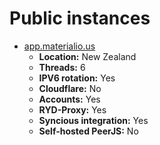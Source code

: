 # Public instances
- [app.materialio.us](https://app.materialio.us)
  - **Location:** New Zealand
  - **Threads:** 6
  - **IPV6 rotation:** Yes
  - **Cloudflare:** No
  - **Accounts:** Yes
  - **RYD-Proxy:** Yes
  - **Syncious integration:** Yes
  - **Self-hosted PeerJS:** No
